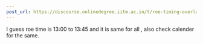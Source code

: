 ```yaml
---
post_url: https://discourse.onlinedegree.iitm.ac.in/t/roe-timing-overlaps-with-java-oppe/168537/2
---
```

I guess roe time is 13:00 to 13:45 and it is same for all , also check calender for the same.